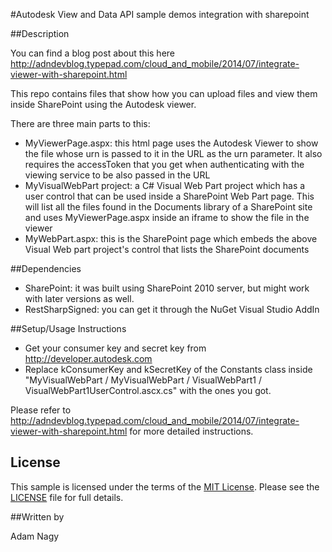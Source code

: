 #Autodesk View and Data API sample demos integration with sharepoint

##Description

You can find a blog post about this here http://adndevblog.typepad.com/cloud_and_mobile/2014/07/integrate-viewer-with-sharepoint.html

This repo contains files that show how you can upload files and view them inside SharePoint using the Autodesk viewer.

There are three main parts to this:
* MyViewerPage.aspx: this html page uses the Autodesk Viewer to show the file whose urn is  passed to it in the URL as the urn parameter. It also requires the accessToken that you get when authenticating with the viewing service to be also passed in the URL
* MyVisualWebPart project: a C# Visual Web Part project which has a user control that can be used inside a SharePoint Web Part page. This will list all the files found in the Documents library of a SharePoint site and uses MyViewerPage.aspx inside an iframe to show the file in the viewer
* MyWebPart.aspx: this is the SharePoint page which embeds the above Visual Web part project's control that lists the SharePoint documents 


##Dependencies

* SharePoint: it was built using SharePoint 2010 server, but might work with later versions as well.
* RestSharpSigned: you can get it through the NuGet Visual Studio AddIn  

##Setup/Usage Instructions

* Get your consumer key and secret key from http://developer.autodesk.com
* Replace kConsumerKey and kSecretKey of the Constants class inside "MyVisualWebPart / MyVisualWebPart / VisualWebPart1 / VisualWebPart1UserControl.ascx.cs" with the ones you got.

Please refer to http://adndevblog.typepad.com/cloud_and_mobile/2014/07/integrate-viewer-with-sharepoint.html for more detailed instructions.

## License

This sample is licensed under the terms of the [MIT License](http://opensource.org/licenses/MIT). Please see the [LICENSE](LICENSE) file for full details.

##Written by 

Adam Nagy





    
